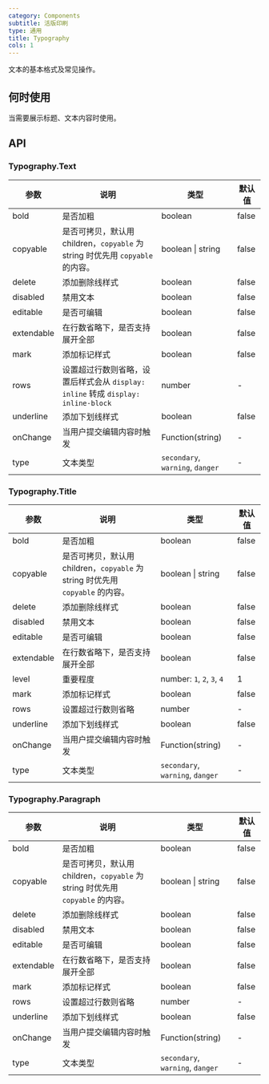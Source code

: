 ```yaml
---
category: Components
subtitle: 活版印刷
type: 通用
title: Typography
cols: 1
---
```


文本的基本格式及常见操作。

## 何时使用

当需要展示标题、文本内容时使用。

## API

### Typography.Text

| 参数 | 说明 | 类型 | 默认值 |
| --- | --- | --- | --- |
| bold | 是否加粗 | boolean | false |
| copyable | 是否可拷贝，默认用 children，`copyable` 为 string 时优先用 `copyable` 的内容。 | boolean \| string | false |
| delete | 添加删除线样式 | boolean | false |
| disabled | 禁用文本 | boolean | false |
| editable | 是否可编辑 | boolean | false |
| extendable | 在行数省略下，是否支持展开全部 | boolean | false |
| mark | 添加标记样式 | boolean | false |
| rows | 设置超过行数则省略，设置后样式会从 `display: inline` 转成 `display: inline-block` | number | - |
| underline | 添加下划线样式 | boolean | false |
| onChange | 当用户提交编辑内容时触发 | Function(string) | - |
| type | 文本类型 | `secondary`, `warning`, `danger` | - |

### Typography.Title

| 参数 | 说明 | 类型 | 默认值 |
| --- | --- | --- | --- |
| bold | 是否加粗 | boolean | false |
| copyable | 是否可拷贝，默认用 children，`copyable` 为 string 时优先用 `copyable` 的内容。 | boolean \| string | false |
| delete | 添加删除线样式 | boolean | false |
| disabled | 禁用文本 | boolean | false |
| editable | 是否可编辑 | boolean | false |
| extendable | 在行数省略下，是否支持展开全部 | boolean | false |
| level | 重要程度 | number: `1`, `2`, `3`, `4` | 1 |
| mark | 添加标记样式 | boolean | false |
| rows | 设置超过行数则省略 | number | - |
| underline | 添加下划线样式 | boolean | false |
| onChange | 当用户提交编辑内容时触发 | Function(string) | - |
| type | 文本类型 | `secondary`, `warning`, `danger` | - |

### Typography.Paragraph

| 参数 | 说明 | 类型 | 默认值 |
| --- | --- | --- | --- |
| bold | 是否加粗 | boolean | false |
| copyable | 是否可拷贝，默认用 children，`copyable` 为 string 时优先用 `copyable` 的内容。 | boolean \| string | false |
| delete | 添加删除线样式 | boolean | false |
| disabled | 禁用文本 | boolean | false |
| editable | 是否可编辑 | boolean | false |
| extendable | 在行数省略下，是否支持展开全部 | boolean | false |
| mark | 添加标记样式 | boolean | false |
| rows | 设置超过行数则省略 | number | - |
| underline | 添加下划线样式 | boolean | false |
| onChange | 当用户提交编辑内容时触发 | Function(string) | - |
| type | 文本类型 | `secondary`, `warning`, `danger` | - |
